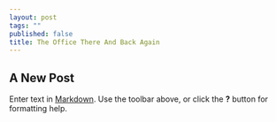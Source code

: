 ```yaml
---
layout: post
tags: ""
published: false
title: The Office There And Back Again
---
```


## A New Post

Enter text in [Markdown](http://daringfireball.net/projects/markdown/). Use the toolbar above, or click the **?** button for formatting help.
